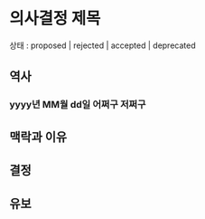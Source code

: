 # 의사결정 제목

상태 : proposed | rejected | accepted | deprecated

## 역사

### yyyy년 MM월 dd일 어쩌구 저쩌구

## 맥락과 이유

## 결정

## 유보